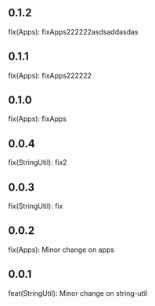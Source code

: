 ## 0.1.2

fix(Apps): fixApps222222asdsaddasdas

## 0.1.1

fix(Apps): fixApps222222

## 0.1.0

fix(Apps): fixApps

## 0.0.4

fix(StringUtil): fix2


## 0.0.3

fix(StringUtil): fix


## 0.0.2

fix(Apps): Minor change on apps

## 0.0.1

feat(StringUtil): Minor change on string-util


